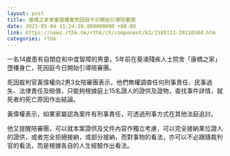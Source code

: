 ```yaml
---
layout: post
title: 康橋之家男童墮樓案死因庭今日開始引導陪審團
date: 2021-05-04 11:24:28.000000000 +08:00
link: https://news.rthk.hk/rthk/ch/component/k2/1589113-20210504.htm
categories: rthk
---
```


一名14歲患有自閉症和中度智障的男童，5年前在葵涌殘疾人士院舍「康橋之家」墮樓身亡，死因庭今日開始引導陪審團。 

死因裁判官黃偉權向2男3女陪審團表示，他們無權調查任何刑事責任、民事過失、法律責任及賠償，只能夠根據庭上15名證人的證供及證物，查找事件詳情，就死者的死亡原因作出結論。 

黃偉權表示，如果家屬認為案件有刑事責任，可透過刑事方式在其他法庭追討。 

他又提醒陪審團，可以就本案證供及文件內容作獨立考慮，可以完全接納某位證人的證供，或者完全拒絕接納，或部分接納，而對事物的看法，亦可以不必跟隨裁判官的看法，而是根據各自的人生經驗作出看法。
